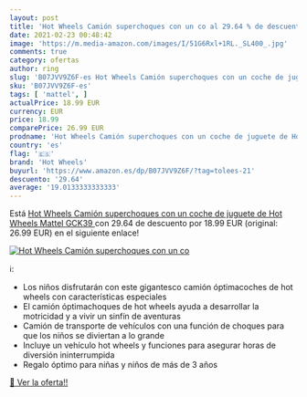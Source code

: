 ```yaml
---
layout: post
title: 'Hot Wheels Camión superchoques con un co al 29.64 % de descuento'
date: 2021-02-23 00:48:42
image: 'https://m.media-amazon.com/images/I/51G6Rxl+1RL._SL400_.jpg'
comments: true
category: ofertas
author: ring
slug: 'B07JVV9Z6F-es Hot Wheels Camión superchoques con un coche de juguete de...'
sku: 'B07JVV9Z6F-es'
tags: [ 'mattel', ]
actualPrice: 18.99 EUR
currency: EUR
price: 18.99
comparePrice: 26.99 EUR
prodname: 'Hot Wheels Camión superchoques con un coche de juguete de Hot Wheels  Mattel GCK39 '
country: 'es'
flag: '🇪🇸'
brand: 'Hot Wheels'
buyurl: 'https://www.amazon.es/dp/B07JVV9Z6F/?tag=tolees-21'
descuento: '29.64'
average: '19.0133333333333'
---
```


Está [Hot Wheels Camión superchoques con un coche de juguete de Hot Wheels  Mattel GCK39 ](https://www.amazon.es/dp/B07JVV9Z6F/?tag=tolees-21) con 29.64 de descuento por 18.99 EUR (original: 26.99 EUR) en el siguiente enlace!

[![Hot Wheels Camión superchoques con un co](https://m.media-amazon.com/images/I/51G6Rxl+1RL._SL400_.jpg)](https://www.amazon.es/dp/B07JVV9Z6F/?tag=tolees-21)

ℹ️:

- Los niños disfrutarán con este gigantesco camión óptimacoches de hot wheels con características especiales
- El camión óptimachoques de hot wheels ayuda a desarrollar la motricidad y a vivir un sinfín de aventuras
- Camión de transporte de vehículos con una función de choques para que los niños se diviertan a lo grande
- Incluye un vehículo hot wheels y funciones para asegurar horas de diversión ininterrumpida
- Regalo óptimo para niñas y niños de más de 3 años

[🛒 Ver la oferta!!](https://www.amazon.es/dp/B07JVV9Z6F/?tag=tolees-21)
